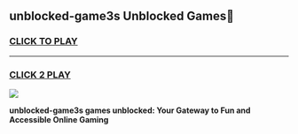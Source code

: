 
## unblocked-game3s Unblocked Games👋
<h3>
<a href="https://news.freeplayer.one?title=unblocked-game3s&ref=16F">CLICK TO PLAY</a></h3>
<hr>

<h3>
<a href="https://news.freeplayer.one?title=unblocked-game3s&ref=16F">CLICK 2 PLAY</a>
  
</h3>

<a href="https://news.freeplayer.one?title=unblocked-game3s&ref=16F/"><img src="https://clearcache.store/games.png"></a>


**unblocked-game3s games unblocked: Your Gateway to Fun and Accessible Online Gaming**
